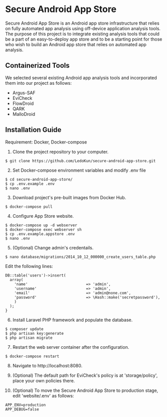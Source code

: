 Secure Android App Store
======

Secure Android App Store is an Android app store infrastructure that relies on fully automated app analysis using off-device application analysis tools. The purpose of this project is to integrate existing analysis tools that could be a part of an easy-to-deploy app store and to be a starting point for those who wish to build an Android app store that relies on automated app analysis.

Containerized Tools
------

We selected several existing Android app analysis tools and incorporated them into our project as follows:

* Argus-SAF
* EviCheck
* FlowDroid
* QARK
* MalloDroid

Installation Guide
------

Requirement: Docker, Docker-compose

1. Clone the project repository to your computer.
```
$ git clone https://github.com/LedoKun/secure-android-app-store.git
```

2. Set Docker-compose environment variables and modify .env file
```
$ cd secure-android-app-store/
$ cp .env.example .env
$ nano .env
```


3. Download project's pre-built images from Docker Hub.
```
$ docker-compose pull
```

4. Configure App Store website.
```
$ docker-compose up -d webserver
$ docker-compose exec webserver sh
$ cp .env.example.appstore .env
$ nano .env
```

5. (Optional) Change admin's credentails.

```
$ nano database/migrations/2014_10_12_000000_create_users_table.php
```

Edit the following lines:

```
DB::table('users')->insert(
  array(
    'name'                          => 'admin',
    'username'                      => 'admin',
    'email'                         => 'admin@none.com',
    'password'                      => \Hash::make('secretpassword'),
    )
  );
}
```

6. Install Laravel PHP framework and populate the database.
```
$ composer update
$ php artisan key:generate
$ php artisan migrate
```

7. Restart the web server container after the configuration.
```
$ docker-compose restart
```

8. Navigate to http://localhost:8080.

9. (Optional) The default path for EviCheck's policy is at 'storage/policy', place your own policies there.

10. (Optional) To move the Secure Android App Store to production stage, edit 'website/.env' as follows:
```
APP_ENV=production
APP_DEBUG=false
```
